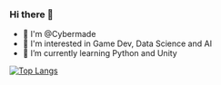 ### Hi there 👋

- 👋 I'm @Cybermade
- 🔭 I'm interested in Game Dev, Data Science and AI
- 🌱 I’m currently learning Python and Unity

[![Top Langs](https://github-readme-stats.vercel.app/api/top-langs/?username=Cybermade&layout=compact&theme=tokyonight)](https://github.com/anuraghazra/github-readme-stats)



<!--
**Cybermade/Cybermade** is a ✨ _special_ ✨ repository because its `README.md` (this file) appears on your GitHub profile.

Here are some ideas to get you started:
![Anurag's GitHub stats](https://github-readme-stats.vercel.app/api?username=Cybermade&count_private=true&theme=tokyonight)
- 🔭 I’m currently working on ...
- 🌱 I’m currently learning ...
- 👯 I’m looking to collaborate on ...
- 🤔 I’m looking for help with ...
- 💬 Ask me about ...
- 📫 How to reach me: ...
- 😄 Pronouns: ...
- ⚡ Fun fact: ...
-->
